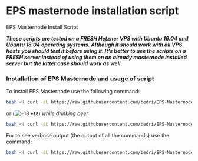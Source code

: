 # EPS masternode installation script
EPS Masternode Install Script

**_These scripts are tested on a FRESH Hetzner VPS with Ubuntu 16.04 and Ubuntu 18.04 operating systems. Although it should work with all VPS hosts you should test it before using it. It's better to use the scripts on a FRESH server instead of using them on an already masternode installed server but the latter case should work as well._**

### Installation of EPS Masternode and usage of script

To install EPS Masternode use the following command:
```bash
bash <( curl -sL https://raw.githubusercontent.com/bedri/EPS-Masternode-Script/master/masternodeinstall.sh)
```

or (![+18](https://placehold.it/15/f03c15/000000?text=+) **`+18`**) _while drinking beer_

```bash
bash <( curl -sL https://raw.githubusercontent.com/bedri/EPS-Masternode-Script/master/masternodeinstall_beer.sh)
```

For to see verbose output (the output of all the commands) use the command:
```bash
bash <( curl -sL https://raw.githubusercontent.com/bedri/EPS-Masternode-Script/master/masternodeinstall_verbose_and_debug.sh)
```

